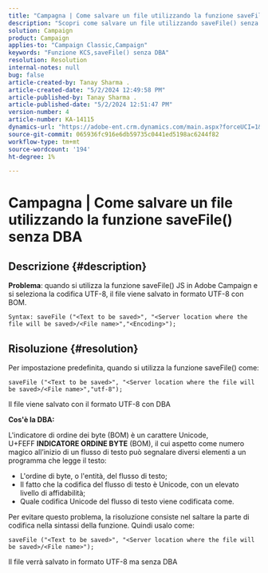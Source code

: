 ```yaml
---
title: "Campagna | Come salvare un file utilizzando la funzione saveFile() senza DBA"
description: "Scopri come salvare un file utilizzando saveFile() senza il formato BOM."
solution: Campaign
product: Campaign
applies-to: "Campaign Classic,Campaign"
keywords: "Funzione KCS,saveFile() senza DBA"
resolution: Resolution
internal-notes: null
bug: false
article-created-by: Tanay Sharma .
article-created-date: "5/2/2024 12:49:58 PM"
article-published-by: Tanay Sharma .
article-published-date: "5/2/2024 12:51:47 PM"
version-number: 4
article-number: KA-14115
dynamics-url: "https://adobe-ent.crm.dynamics.com/main.aspx?forceUCI=1&pagetype=entityrecord&etn=knowledgearticle&id=6dcb1778-8208-ef11-9f8a-6045bd026dc7"
source-git-commit: 065936fc916e6db59735c0441ed5198ac6244f82
workflow-type: tm+mt
source-wordcount: '194'
ht-degree: 1%

---
```


# Campagna | Come salvare un file utilizzando la funzione saveFile() senza DBA

## Descrizione {#description}


<b>Problema</b>: quando si utilizza la funzione saveFile() JS in Adobe Campaign e si seleziona la codifica UTF-8, il file viene salvato in formato UTF-8 con BOM.


```
Syntax: saveFile ("<Text to be saved>", "<Server location where the file will be saved>/<File name>","<Encoding>");
```



## Risoluzione {#resolution}


Per impostazione predefinita, quando si utilizza la funzione saveFile() come:


```
saveFile ("<Text to be saved>", "<Server location where the file will be saved>/<File name>","utf-8");
```


Il file viene salvato con il formato UTF-8 con DBA

<b>Cos&#39;è la DBA: </b>

L&#39;indicatore di ordine dei byte (BOM) è un carattere Unicode, U+FEFF <b>INDICATORE ORDINE BYTE</b> (BOM), il cui aspetto come numero magico all’inizio di un flusso di testo può segnalare diversi elementi a un programma che legge il testo:

- L&#39;ordine di byte, o l&#39;entità, del flusso di testo;
- Il fatto che la codifica del flusso di testo è Unicode, con un elevato livello di affidabilità;
- Quale codifica Unicode del flusso di testo viene codificata come.


Per evitare questo problema, la risoluzione consiste nel saltare la parte di codifica nella sintassi della funzione. Quindi usalo come:


```
saveFile ("<Text to be saved>", "<Server location where the file will be saved>/<File name>");
```


Il file verrà salvato in formato UTF-8 ma senza DBA
